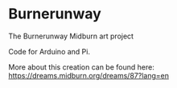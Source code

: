 # Burnerunway
The Burnerunway Midburn art project

Code for Arduino and Pi.

More about this creation can be found here: https://dreams.midburn.org/dreams/87?lang=en
